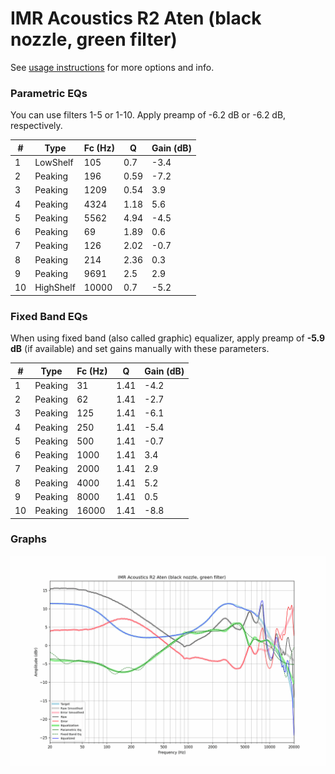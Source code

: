 # IMR Acoustics R2 Aten (black nozzle, green filter)
See [usage instructions](https://github.com/jaakkopasanen/AutoEq#usage) for more options and info.

### Parametric EQs
You can use filters 1-5 or 1-10. Apply preamp of -6.2 dB or -6.2 dB, respectively.

|   # | Type      |   Fc (Hz) |    Q |   Gain (dB) |
|-----|-----------|-----------|------|-------------|
|   1 | LowShelf  |       105 | 0.7  |        -3.4 |
|   2 | Peaking   |       196 | 0.59 |        -7.2 |
|   3 | Peaking   |      1209 | 0.54 |         3.9 |
|   4 | Peaking   |      4324 | 1.18 |         5.6 |
|   5 | Peaking   |      5562 | 4.94 |        -4.5 |
|   6 | Peaking   |        69 | 1.89 |         0.6 |
|   7 | Peaking   |       126 | 2.02 |        -0.7 |
|   8 | Peaking   |       214 | 2.36 |         0.3 |
|   9 | Peaking   |      9691 | 2.5  |         2.9 |
|  10 | HighShelf |     10000 | 0.7  |        -5.2 |

### Fixed Band EQs
When using fixed band (also called graphic) equalizer, apply preamp of **-5.9 dB** (if available) and set gains manually with these parameters.

|   # | Type    |   Fc (Hz) |    Q |   Gain (dB) |
|-----|---------|-----------|------|-------------|
|   1 | Peaking |        31 | 1.41 |        -4.2 |
|   2 | Peaking |        62 | 1.41 |        -2.7 |
|   3 | Peaking |       125 | 1.41 |        -6.1 |
|   4 | Peaking |       250 | 1.41 |        -5.4 |
|   5 | Peaking |       500 | 1.41 |        -0.7 |
|   6 | Peaking |      1000 | 1.41 |         3.4 |
|   7 | Peaking |      2000 | 1.41 |         2.9 |
|   8 | Peaking |      4000 | 1.41 |         5.2 |
|   9 | Peaking |      8000 | 1.41 |         0.5 |
|  10 | Peaking |     16000 | 1.41 |        -8.8 |

### Graphs
![](./IMR%20Acoustics%20R2%20Aten%20(black%20nozzle,%20green%20filter).png)
